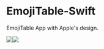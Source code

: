 # EmojiTable-Swift
EmojiTable App with Apple's design.

![](https://user-images.githubusercontent.com/113794954/213492187-9914ec8d-4c85-4647-afcf-57fa3658a04f.png)![](https://user-images.githubusercontent.com/113794954/213492199-cbec0dca-39bb-4156-8dc4-93aeae0b8abb.png)



